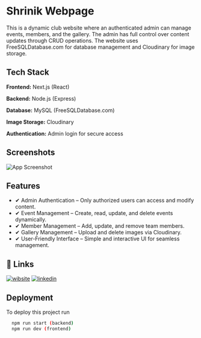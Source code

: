 
# Shrinik Webpage

This is a dynamic club website where an authenticated admin can manage events, members, and the gallery. The admin has full control over content updates through CRUD operations. The website uses FreeSQLDatabase.com for database management and Cloudinary for image storage.


## Tech Stack


**Frontend:** Next.js (React)

**Backend:** Node.js (Express)

**Database:** MySQL (FreeSQLDatabase.com)

**Image Storage:** Cloudinary

**Authentication:** Admin login for secure access


## Screenshots

![App Screenshot](https://via.placeholder.com/468x300?text=App+Screenshot+Here)


## Features

- ✔ Admin Authentication – Only authorized users can access and modify content.
- ✔ Event Management – Create, read, update, and delete events dynamically.
- ✔ Member Management – Add, update, and remove team members.
- ✔ Gallery Management – Upload and delete images via Cloudinary.
- ✔ User-Friendly Interface – Simple and interactive UI for seamless management.


## 🔗 Links
[![wibsite](https://img.shields.io/badge/Website-000?style=for-the-badge&logo=ko-fi&logoColor=white)](https://shrinik-project.vercel.app/)
[![linkedin](https://img.shields.io/badge/linkedin-0A66C2?style=for-the-badge&logo=linkedin&logoColor=white)](https://www.linkedin.com/in/rishabh-mishra-63a904259/)



## Deployment

To deploy this project run

```bash
  npm run start (backend)
  npm run dev (frontend)
```


